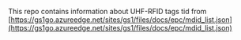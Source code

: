 This repo contains information about UHF-RFID tags tid
from [https://gs1go.azureedge.net/sites/gs1/files/docs/epc/mdid_list.json](https://gs1go.azureedge.net/sites/gs1/files/docs/epc/mdid_list.json)


